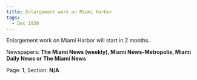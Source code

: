 ```yaml
---  
title: Enlargement work on Miami Harbor  
tags:  
  - Dec 1930  
---  
```

  
Enlargement work on Miami Harbor will start in 2 months.  
  
Newspapers: **The Miami News (weekly), Miami News-Metropolis, Miami Daily News or The Miami News**  
  
Page: **1**, Section: **N/A** 
